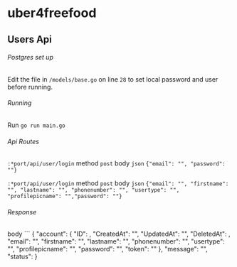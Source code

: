 # uber4freefood
## Users Api
###### Postgres set up
Edit the file in `/models/base.go` on line `28` to set local password and user before running.
###### Running
Run `go run main.go`
###### Api Routes
`:*port/api/user/login`
method `post`
body `json`
`{"email": "", "password": ""}`

`:*port/api/user/login`
method `post`
body `json`
`{"email": "", "firstname": "", "lastname": "", "phonenumber": "", "usertype": "", "profilepicname": "","password": ""}`

###### Response
body ```
{
    "account": {
        "ID": ,
        "CreatedAt": "",
        "UpdatedAt": "",
        "DeletedAt": ,
        "email": "",
        "firstname": "",
        "lastname": "",
        "phonenumber": "",
        "usertype": "",
        "profilepicname": "",
        "password": "",
        "token": ""
    },
    "message": "",
    "status": 
}
```
